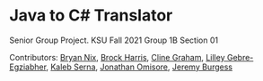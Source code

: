 # Java to C# Translator
 Senior Group Project. KSU Fall 2021 Group 1B Section 01

Contributors:
[Bryan Nix](github.com/daqger),
[Brock Harris](github.com/tnbrock16),
[Cline Graham](github.com/cgraha41),
[Lilley Gebre-Egziabher](github.com/memenot),
[Kaleb Serna](github.com/Kserna03),
[Jonathan Omisore](github.com/JonathanOmisore),
[Jeremy Burgess](github.com/jburge54)
